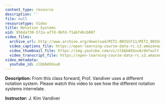 ```yaml
---
content_type: resource
description: ''
file: null
resourcetype: Video
title: Notation Systems
uid: 956da730-572a-a77d-9bfd-f1abf4bcb087
video_files:
  archive_url: http://www.archive.org/download/MIT2.003SCF11/MIT2_003SCF11_lec14b_300k.mp4
  video_captions_file: https://open-learning-course-data-rc.s3.amazonaws.com/2-003sc-engineering-dynamics-fall-2011/206ee65ed99858b4ae1bf07cf9755020_zlbbbA5Uuu8.vtt
  video_thumbnail_file: https://img.youtube.com/vi/zlbbbA5Uuu8/default.jpg
  video_transcript_file: https://open-learning-course-data-rc.s3.amazonaws.com/2-003sc-engineering-dynamics-fall-2011/60aa07f51c3458ea1a529d6f81c75fe7_zlbbbA5Uuu8.pdf
video_metadata:
  youtube_id: zlbbbA5Uuu8
---
```


**Description:** From this class forward, Prof. Vandiver uses a different notation system. Please watch this video to see how the different notation systems interrelate.

**Instructor:** J. Kim Vandiver